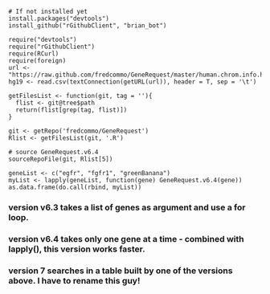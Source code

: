 ```
# If not installed yet
install.packages("devtools")
install_github("rGithubClient", "brian_bot")
```

```
require("devtools")
require("rGithubClient")
require(RCurl)
require(foreign)
url <- "https://raw.github.com/fredcommo/GeneRequest/master/human.chrom.info.hg19.FC.txt"
hg19 <- read.csv(textConnection(getURL(url)), header = T, sep = '\t')

getFilesList <- function(git, tag = ''){
  flist <- git@tree$path
  return(flist[grep(tag, flist)])
}

git <- getRepo('fredcommo/GeneRequest')
Rlist <- getFilesList(git, '.R')

# source GeneRequest.v6.4
sourceRepoFile(git, Rlist[5])

geneList <- c("egfr", "fgfr1", "greenBanana")
myList <- lapply(geneList, function(gene) GeneRequest.v6.4(gene))
as.data.frame(do.call(rbind, myList))
```

### version v6.3 takes a list of genes as argument and use a for loop.
### version v6.4 takes only one gene at a time - combined with lapply(), this version works faster.
### version 7 searches in a table built by one of the versions above. I have to rename this guy!
